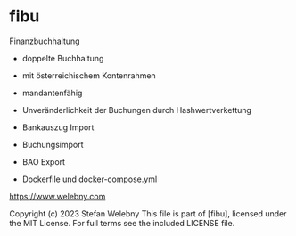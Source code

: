 # fibu

Finanzbuchhaltung

+ doppelte Buchhaltung
+ mit österreichischem Kontenrahmen
+ mandantenfähig
+ Unveränderlichkeit der Buchungen durch Hashwertverkettung
+ Bankauszug Import
+ Buchungsimport
+ BAO Export

+ Dockerfile und docker-compose.yml 

https://www.welebny.com


Copyright (c) 2023 Stefan Welebny
This file is part of [fibu], licensed under the MIT License.
For full terms see the included LICENSE file.



